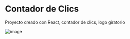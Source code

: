# Contador de Clics

Proyecto creado con React, contador de clics, logo giratorio

![image](https://user-images.githubusercontent.com/47614279/207451123-14207f95-1a4c-45be-95a9-d621df49238e.png)

